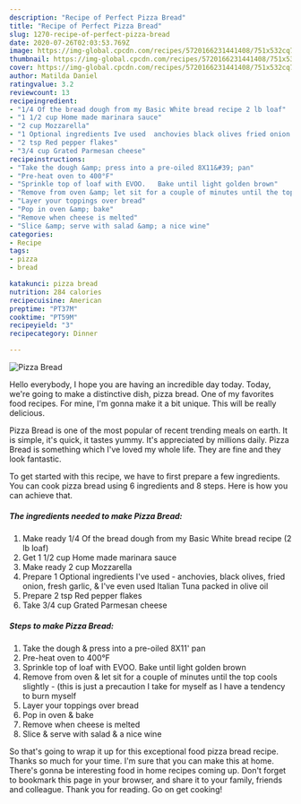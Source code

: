 ```yaml
---
description: "Recipe of Perfect Pizza Bread"
title: "Recipe of Perfect Pizza Bread"
slug: 1270-recipe-of-perfect-pizza-bread
date: 2020-07-26T02:03:53.769Z
image: https://img-global.cpcdn.com/recipes/5720166231441408/751x532cq70/pizza-bread-recipe-main-photo.jpg
thumbnail: https://img-global.cpcdn.com/recipes/5720166231441408/751x532cq70/pizza-bread-recipe-main-photo.jpg
cover: https://img-global.cpcdn.com/recipes/5720166231441408/751x532cq70/pizza-bread-recipe-main-photo.jpg
author: Matilda Daniel
ratingvalue: 3.2
reviewcount: 13
recipeingredient:
- "1/4 Of the bread dough from my Basic White bread recipe 2 lb loaf"
- "1 1/2 cup Home made marinara sauce"
- "2 cup Mozzarella"
- "1 Optional ingredients Ive used  anchovies black olives fried onion fresh garlic  Ive even used Italian Tuna packed in olive oil"
- "2 tsp Red pepper flakes"
- "3/4 cup Grated Parmesan cheese"
recipeinstructions:
- "Take the dough &amp; press into a pre-oiled 8X11&#39; pan"
- "Pre-heat oven to 400°F"
- "Sprinkle top of loaf with EVOO.   Bake until light golden brown"
- "Remove from oven &amp; let sit for a couple of minutes until the top cools slightly - (this is just a precaution I take for myself as I have a tendency to burn myself"
- "Layer your toppings over bread"
- "Pop in oven &amp; bake"
- "Remove when cheese is melted"
- "Slice &amp; serve with salad &amp; a nice wine"
categories:
- Recipe
tags:
- pizza
- bread

katakunci: pizza bread 
nutrition: 284 calories
recipecuisine: American
preptime: "PT37M"
cooktime: "PT59M"
recipeyield: "3"
recipecategory: Dinner

---
```



![Pizza Bread](https://img-global.cpcdn.com/recipes/5720166231441408/751x532cq70/pizza-bread-recipe-main-photo.jpg)

Hello everybody, I hope you are having an incredible day today. Today, we're going to make a distinctive dish, pizza bread. One of my favorites food recipes. For mine, I'm gonna make it a bit unique. This will be really delicious.

Pizza Bread is one of the most popular of recent trending meals on earth. It is simple, it's quick, it tastes yummy. It's appreciated by millions daily. Pizza Bread is something which I've loved my whole life. They are fine and they look fantastic.




To get started with this recipe, we have to first prepare a few ingredients. You can cook pizza bread using 6 ingredients and 8 steps. Here is how you can achieve that.

<!--inarticleads1-->

##### The ingredients needed to make Pizza Bread:

1. Make ready 1/4 Of the bread dough from my Basic White bread recipe (2 lb loaf)
1. Get 1 1/2 cup Home made marinara sauce
1. Make ready 2 cup Mozzarella
1. Prepare 1 Optional ingredients I&#39;ve used - anchovies, black olives, fried onion, fresh garlic, &amp; I&#39;ve even used Italian Tuna packed in olive oil
1. Prepare 2 tsp Red pepper flakes
1. Take 3/4 cup Grated Parmesan cheese




<!--inarticleads2-->

##### Steps to make Pizza Bread:

1. Take the dough &amp; press into a pre-oiled 8X11&#39; pan
1. Pre-heat oven to 400°F
1. Sprinkle top of loaf with EVOO.   Bake until light golden brown
1. Remove from oven &amp; let sit for a couple of minutes until the top cools slightly - (this is just a precaution I take for myself as I have a tendency to burn myself
1. Layer your toppings over bread
1. Pop in oven &amp; bake
1. Remove when cheese is melted
1. Slice &amp; serve with salad &amp; a nice wine




So that's going to wrap it up for this exceptional food pizza bread recipe. Thanks so much for your time. I'm sure that you can make this at home. There's gonna be interesting food in home recipes coming up. Don't forget to bookmark this page in your browser, and share it to your family, friends and colleague. Thank you for reading. Go on get cooking!
